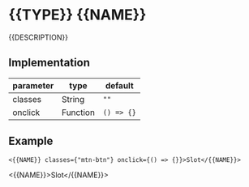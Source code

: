 <script>
    import {{NAME}} from "./src/{{NAME}}.svelte";
</script>

# {{TYPE}} {{NAME}}

{{DESCRIPTION}}

## Implementation

| parameter | type     | default    |
| --------- | -------- | ---------- |
| classes   | String   | `""`       |
| onclick   | Function | `() => {}` |

## Example

```<{{NAME}} classes={"mtn-btn"} onclick={() => {}}>Slot</{{NAME}}>```

<{{NAME}}>Slot</{{NAME}}>